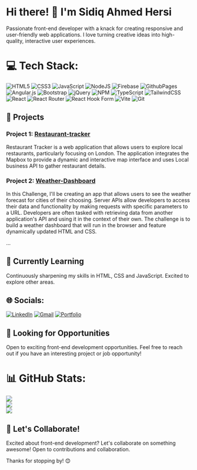 # Hi there! 👋 I'm Sidiq Ahmed Hersi

Passionate front-end developer with a knack for creating responsive and user-friendly web applications. I love turning creative ideas into high-quality, interactive user experiences.

# 💻 Tech Stack:
![HTML5](https://img.shields.io/badge/html5-%23E34F26.svg?style=for-the-badge&logo=html5&logoColor=white) ![CSS3](https://img.shields.io/badge/css3-%231572B6.svg?style=for-the-badge&logo=css3&logoColor=white) ![JavaScript](https://img.shields.io/badge/javascript-%23323330.svg?style=for-the-badge&logo=javascript&logoColor=%23F7DF1E) ![NodeJS](https://img.shields.io/badge/node.js-6DA55F?style=for-the-badge&logo=node.js&logoColor=white) ![Firebase](https://img.shields.io/badge/firebase-%23039BE5.svg?style=for-the-badge&logo=firebase) ![GithubPages](https://img.shields.io/badge/github%20pages-121013?style=for-the-badge&logo=github&logoColor=white) ![Angular.js](https://img.shields.io/badge/angular.js-%23E23237.svg?style=for-the-badge&logo=angularjs&logoColor=white) ![Bootstrap](https://img.shields.io/badge/bootstrap-%238511FA.svg?style=for-the-badge&logo=bootstrap&logoColor=white) ![jQuery](https://img.shields.io/badge/jquery-%230769AD.svg?style=for-the-badge&logo=jquery&logoColor=white) ![NPM](https://img.shields.io/badge/NPM-%23CB3837.svg?style=for-the-badge&logo=npm&logoColor=white) ![TypeScript](https://img.shields.io/badge/typescript-%23007ACC.svg?style=for-the-badge&logo=typescript&logoColor=white) ![TailwindCSS](https://img.shields.io/badge/tailwindcss-%2338B2AC.svg?style=for-the-badge&logo=tailwind-css&logoColor=white) ![React](https://img.shields.io/badge/react-%2320232a.svg?style=for-the-badge&logo=react&logoColor=%2361DAFB) ![React Router](https://img.shields.io/badge/React_Router-CA4245?style=for-the-badge&logo=react-router&logoColor=white) ![React Hook Form](https://img.shields.io/badge/React%20Hook%20Form-%23EC5990.svg?style=for-the-badge&logo=reacthookform&logoColor=white) ![Vite](https://img.shields.io/badge/vite-%23646CFF.svg?style=for-the-badge&logo=vite&logoColor=white) ![Git](https://img.shields.io/badge/git-%23F05033.svg?style=for-the-badge&logo=git&logoColor=white)

## 💼 Projects

### Project 1: [Restaurant-tracker ](https://github.com/Sidiq96/restaurant-tracker)

Restaurant Tracker is a web application that allows users to explore local restaurants, particularly focusing on London. The application integrates the Mapbox to provide a 
dynamic and interactive map interface and uses Local business API to gather restaurant details.

### Project 2: [Weather-Dashboard](https://github.com/Sidiq96/Weather-Dashboard)

In this Challenge, I'll be creating an app that allows users to see the weather forecast for cities of their choosing. Server APIs allow developers to access their data and functionality by making requests with specific parameters to a URL. Developers are often tasked with retrieving data from another application's API and using it in the context of their own. 
The challenge is to build a weather dashboard that will run in the browser and feature dynamically updated HTML and CSS.

...

## 🌱 Currently Learning

Continuously sharpening my skills in HTML, CSS and JavaScript. Excited to explore other areas.

## 🌐 Socials:
[![LinkedIn](https://img.shields.io/badge/linkedin-%230077B5.svg?style=for-the-badge&logo=linkedin&logoColor=white)](https://linkedin.com/in/www.linkedin.com/in/sidiq-hersi-471437115) 
[![Gmail](https://img.shields.io/badge/Gmail-D14836?style=for-the-badge&logo=gmail&logoColor=white)](mailto:hersisidiq@gmail.com)
[![Portfolio](https://img.shields.io/badge/Portfolio-%23000000.svg?style=for-the-badge&logo=firefox&logoColor=#FF7139)](https://sidiq96.github.io/Sidiq_Portfolio/)

## 👀 Looking for Opportunities

Open to exciting front-end development opportunities. Feel free to reach out if you have an interesting project or job opportunity!

# 📊 GitHub Stats:
![](https://github-readme-stats.vercel.app/api?username=Sidiq96&theme=dark&hide_border=false&include_all_commits=false&count_private=false)<br/>
![](https://github-readme-streak-stats.herokuapp.com/?user=Sidiq96&theme=dark&hide_border=false)<br/>
![](https://github-readme-stats.vercel.app/api/top-langs/?username=Sidiq96&theme=dark&hide_border=false&include_all_commits=false&count_private=false&layout=compact)



## 🎉 Let's Collaborate!

Excited about front-end development? Let's collaborate on something awesome! Open to contributions and collaboration.

Thanks for stopping by! 😊

